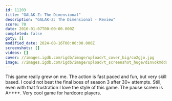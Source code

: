 ```yaml
---
id: 11203
title: "GALAK-Z: The Dimensional"
description: "GALAK-Z: The Dimensional - Review"
score: 70
date: 2016-01-07T00:00:00.000Z
completed: false
goty: []
modified_date: 2024-08-16T00:00:00.000Z
screenshots: []
videos: []
cover: //images.igdb.com/igdb/image/upload/t_cover_big/co2gjo.jpg
image: //images.igdb.com/igdb/image/upload/t_screenshot_huge/d1nvokmddqhbl9jubeen.jpg
---
```

This game really grew on me. The action is fast paced and fun, but very skill based. I could not beat the final boss of season 3 after 30+ attempts. Still, even with that frustration I love the style of this game. The pause screen is A++++. Very cool game for hardcore players.